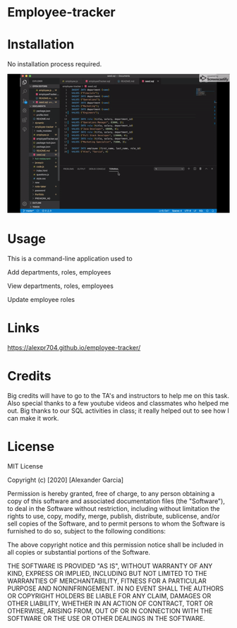 # Employee-tracker

# Installation
No installation process required.

![screenshot of the code](Images/gif.gif)



# Usage
This is a command-line application used to

Add departments, roles, employees

View departments, roles, employees

Update employee roles

# Links
https://alexpr704.github.io/employee-tracker/

# Credits
Big credits will have to go to the TA's and instructors to help me on this task. Also special thanks to a few youtube videos and classmates who helped me out. Big thanks to our SQL activities in class; it really helped out to see how I can make it work.

# License
MIT License

Copyright (c) [2020] [Alexander Garcia]

Permission is hereby granted, free of charge, to any person obtaining a copy of this software and associated documentation files (the "Software"), to deal in the Software without restriction, including without limitation the rights to use, copy, modify, merge, publish, distribute, sublicense, and/or sell copies of the Software, and to permit persons to whom the Software is furnished to do so, subject to the following conditions:

The above copyright notice and this permission notice shall be included in all copies or substantial portions of the Software.

THE SOFTWARE IS PROVIDED "AS IS", WITHOUT WARRANTY OF ANY KIND, EXPRESS OR IMPLIED, INCLUDING BUT NOT LIMITED TO THE WARRANTIES OF MERCHANTABILITY, FITNESS FOR A PARTICULAR PURPOSE AND NONINFRINGEMENT. IN NO EVENT SHALL THE AUTHORS OR COPYRIGHT HOLDERS BE LIABLE FOR ANY CLAIM, DAMAGES OR OTHER LIABILITY, WHETHER IN AN ACTION OF CONTRACT, TORT OR OTHERWISE, ARISING FROM, OUT OF OR IN CONNECTION WITH THE SOFTWARE OR THE USE OR OTHER DEALINGS IN THE SOFTWARE.